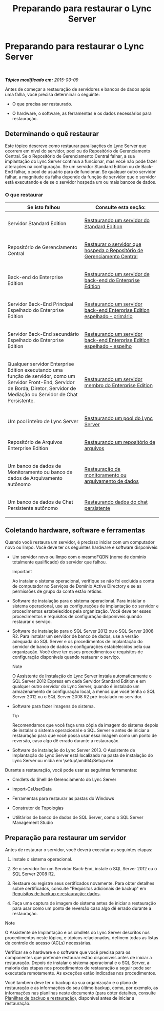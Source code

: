 ﻿---
title: Preparando para restaurar o Lync Server
TOCTitle: Preparando para restaurar o Lync Server
ms:assetid: 857e4e02-908e-433a-96c6-be1795a9cb61
ms:mtpsurl: https://technet.microsoft.com/pt-br/library/Hh202179(v=OCS.15)
ms:contentKeyID: 52057643
ms.date: 05/19/2016
mtps_version: v=OCS.15
ms.translationtype: HT
---

# Preparando para restaurar o Lync Server

 

_**Tópico modificado em:** 2015-03-09_

Antes de começar a restauração de servidores e bancos de dados após uma falha, você precisa determinar o seguinte:

  - O que precisa ser restaurado.

  - O hardware, o software, as ferramentas e os dados necessários para restauração.

## Determinando o quê restaurar

Este tópico descreve como restaurar paralisações do Lync Server que ocorrem em nível do servidor, pool ou do Repositório de Gerenciamento Central. Se o Repositório de Gerenciamento Central falhar, a sua implantação do Lync Server continua a funcionar, mas você não pode fazer alterações na configuração. Se um servidor Standard Edition ou de Back-End falhar, o pool de usuário para de funcionar. Se qualquer outro servidor falhar, a magnitude da falha depende da função de servidor que o servidor está executando e de se o servidor hospeda um ou mais bancos de dados.

### O que restaurar

<table>
<colgroup>
<col style="width: 50%" />
<col style="width: 50%" />
</colgroup>
<thead>
<tr class="header">
<th>Se isto falhou</th>
<th>Consulte esta seção:</th>
</tr>
</thead>
<tbody>
<tr class="odd">
<td><p>Servidor Standard Edition</p></td>
<td><p><a href="lync-server-2013-restoring-a-standard-edition-server.md">Restaurando um servidor do Standard Edition</a></p></td>
</tr>
<tr class="even">
<td><p>Repositório de Gerenciamento Central</p></td>
<td><p><a href="lync-server-2013-restoring-the-server-hosting-the-central-management-store.md">Restaurar o servidor que hospeda o Repositório de Gerenciamento Central</a></p></td>
</tr>
<tr class="odd">
<td><p>Back-end do Enterprise Edition</p></td>
<td><p><a href="lync-server-2013-restoring-an-enterprise-edition-back-end-server.md">Restaurando um servidor de back-end do Enterprise Edition</a></p></td>
</tr>
<tr class="even">
<td><p>Servidor Back-End Principal Espelhado do Enterprise Edition</p></td>
<td><p><a href="lync-server-2013-restoring-a-mirrored-enterprise-edition-back-end-server-primary.md">Restaurando um servidor back-end Enterprise Edition espelhado – primário</a></p></td>
</tr>
<tr class="odd">
<td><p>Servidor Back-End secundário Espelhado do Enterprise Edition</p></td>
<td><p><a href="lync-server-2013-restoring-a-mirrored-enterprise-edition-back-end-server-mirror.md">Restaurando um servidor back-end Enterprise Edition espelhado – espelho</a></p></td>
</tr>
<tr class="even">
<td><p>Qualquer servidor Enterprise Edition executando uma função de servidor, como um Servidor Front-End, Servidor de Borda, Diretor, Servidor de Mediação ou Servidor de Chat Persistente.</p></td>
<td><p><a href="lync-server-2013-restoring-an-enterprise-edition-member-server.md">Restaurando um servidor membro do Enterprise Edition</a></p></td>
</tr>
<tr class="odd">
<td><p>Um pool inteiro de Lync Server</p></td>
<td><p><a href="lync-server-2013-restoring-a-lync-server-pool.md">Restaurando um pool do Lync Server</a></p></td>
</tr>
<tr class="even">
<td><p>Repositório de Arquivos Enterprise Edition</p></td>
<td><p><a href="lync-server-2013-restoring-a-file-store.md">Restaurando um repositório de arquivos</a></p></td>
</tr>
<tr class="odd">
<td><p>Um banco de dados de Monitoramento ou banco de dados de Arquivamento autônomo</p></td>
<td><p><a href="lync-server-2013-restoring-monitoring-or-archiving-data.md">Restauração de monitoramento ou arquivamento de dados</a></p></td>
</tr>
<tr class="even">
<td><p>Um banco de dados de Chat Persistente autônomo</p></td>
<td><p><a href="lync-server-2013-restoring-persistent-chat-data.md">Restaurando dados do chat persistente</a></p></td>
</tr>
</tbody>
</table>


## Coletando hardware, software e ferramentas

Quando você restaura um servidor, é precisso iniciar com um computador novo ou limpo. Você deve ter os seguintes hardware e software disponíveis:

  - Um servidor novo ou limpo com o mesmoFQDN (nome de domínio totalmente qualificado) do servidor que falhou.
    
    > [!IMPORTANT]  
    > Ao instalar o sistema operacional, verifique se não foi excluída a conta de computador no Serviços de Domínio Active Directory e se as permissões de grupo da conta estão retidas.

  - Software de instalação para o sistema operacional. Para instalar o sistema operacional, use as configurações de implantação do servidor e procedimentos estabelecidos pela organização. Você deve ter esses procedimentos e requisitos de configuração disponíveis quando restaurar o serviço.

  - Software de instalação para o SQL Server 2012 ou o SQL Server 2008 R2. Para instalar um servidor de banco de dados, use a versão adequada do SQL Server e os procedimentos de implantação do servidor de banco de dados e configurações estabelecidos pela sua organização. Você deve ter esses procedimentos e requisitos de configuração disponíveis quando restaurar o serviço.
    
    > [!NOTE]  
    > O Assistente de Instalação do Lync Server instala automaticamente o SQL Server 2012 Express em cada Servidor Standard Edition e em qualquer outro servidor do Lync Server, quando é instalado um armazenamento de configuração local, a menos que você tenha o SQL Server 2012 ou o SQL Server 2008 R2 pré-instalado no servidor.

  - Software para fazer imagens de sistema.
    

    > [!TIP]
    > Recomendamos que você faça uma cópia da imagem do sistema depois de instalar o sistema operacional e o SQL Server e antes de iniciar a restauração para que você possa usar essa imagem como um ponto de reversão, caso algo dê errado durante a restauração.



  - Software de instalação do Lync Server 2013. O Assistente de Implantação do Lync Server está localizado na pasta de instalação do Lync Server ou mídia em \\setup\\amd64\\Setup.exe.

Durante a restauração, você pode usar as seguintes ferramentas:

  - Cmdlets do Shell de Gerenciamento do Lync Server

  - Import-CsUserData

  - Ferramentas para restaurar as pastas do Windows

  - Construtor de Topologias

  - Utilitários de banco de dados de SQL Server, como o SQL Server Management Studio

## Preparação para restaurar um servidor

Antes de restaurar o servidor, você deverá executar as seguintes etapas:

1.  Instale o sistema operacional.

2.  Se o servidor for um Servidor Back-End, instale o SQL Server 2012 ou o SQL Server 2008 R2.

3.  Restaure ou registre seus certificados novamente. Para obter detalhes sobre certificados, consulte "Requisitos adicionais de backup" em [Requisitos de backup e restauração: dados](lync-server-2013-backup-and-restoration-requirements-data.md).

4.  Faça uma captura de imagem do sistema antes de iniciar a restauração para usar como um ponto de reversão caso algo dê errado durante a restauração.

> [!NOTE]  
> O Assistente de Implantação e os cmdlets do Lync Server descritos nos procedimentos neste tópico, e tópicos relacionados, definem todas as listas de controle do acesso (ACLs) necessárias.

Verificar se o hardware e o software que você precisa para os componentes que pretende restaurar estão disponíveis antes de iniciar a restauração. Depois de instalar o sistema operacional e o SQL Server, a maioria das etapas nos procedimentos de restauração a seguir pode ser executada remotamente. As exceções estão indicadas nos procedimentos.

Você também deve ter o backup da sua organização e o plano de restauração e as informações do seu último backup, como, por exemplo, as informações nas planilhas neste documento (para obter detalhes, consulte [Planilhas de backup e restauração](lync-server-2013-backup-and-restoration-worksheets.md)), disponível antes de iniciar a restauração.

